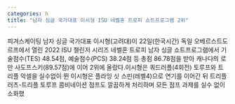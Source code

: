 ```yaml
---
categories: h
title: "남자 싱글 국가대표 이시형 ISU 네벨혼 트로피 쇼트프로그램 2위"
---
```

피겨스케이팅 남자 싱글 국가대표 이시형(고려대)이 22일(한국시간) 독일 오베르스트도르프에서 열린 2022 ISU 챌린저 시리즈 네벨혼 트로피 남자 싱글 쇼트프로그램에서 기술점수(TES) 48.54점, 예술점수(PCS) 38.24점 등 총점 86.78점을 받아 캐나다의 로만 사도프스키(89.57점)에 이어 2위에 올랐다.이시형은 쿼드러플(4회전) 토루프와 트리플 악셀을 실수없이 뛴 이시형은 플라잉 싯 스핀(레벨4)으로 연기를 이어간 뒤 트리플 러츠-트리플 토루프 콤비네이션 점프도 깔끔하게 처리하며 모든 점프 과제를 실수 없이 소화했
